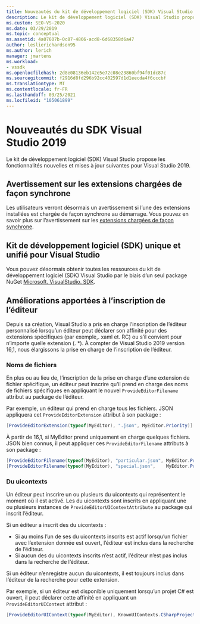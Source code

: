 ```yaml
---
title: Nouveautés du kit de développement logiciel (SDK) Visual Studio 2019 | Microsoft Docs
description: Le kit de développement logiciel (SDK) Visual Studio propose les fonctionnalités nouvelles et mises à jour pour Visual Studio 2019, y compris les améliorations apportées à l’inscription.
ms.custom: SEO-VS-2020
ms.date: 03/29/2019
ms.topic: conceptual
ms.assetid: 4a07607b-0c87-4866-acd8-6d68358d6a47
author: leslierichardson95
ms.author: lerich
manager: jmartens
ms.workload:
- vssdk
ms.openlocfilehash: 2d8e08136eb142e5e72c08e23860bf94f01dc87c
ms.sourcegitcommit: f2916d8fd296b92cc402597d1d1eecda4f6cccbf
ms.translationtype: MT
ms.contentlocale: fr-FR
ms.lasthandoff: 03/25/2021
ms.locfileid: "105061899"
---
```

# <a name="whats-new-in-the-visual-studio-2019-sdk"></a>Nouveautés du SDK Visual Studio 2019

Le kit de développement logiciel (SDK) Visual Studio propose les fonctionnalités nouvelles et mises à jour suivantes pour Visual Studio 2019.

## <a name="synchronously-autoloaded-extensions-warning"></a>Avertissement sur les extensions chargées de façon synchrone

Les utilisateurs verront désormais un avertissement si l’une des extensions installées est chargée de façon synchrone au démarrage. Vous pouvez en savoir plus sur l’avertissement sur les [extensions chargées de façon synchrone](synchronously-autoloaded-extensions.md).

## <a name="single-unified-visual-studio-sdk"></a>Kit de développement logiciel (SDK) unique et unifié pour Visual Studio

Vous pouvez désormais obtenir toutes les ressources du kit de développement logiciel (SDK) Visual Studio par le biais d’un seul package NuGet [Microsoft. VisualStudio. SDK](https://www.nuget.org/packages/microsoft.visualstudio.sdk).

## <a name="editor-registration-enhancements"></a>Améliorations apportées à l’inscription de l’éditeur

Depuis sa création, Visual Studio a pris en charge l’inscription de l’éditeur personnalisé lorsqu’un éditeur peut déclarer son affinité pour des extensions spécifiques (par exemple,. xaml et. RC) ou s’il convient pour n’importe quelle extension (. *). À compter de Visual Studio 2019 version 16,1, nous élargissons la prise en charge de l’inscription de l’éditeur.

### <a name="filenames"></a>Noms de fichiers

En plus ou au lieu de, l’inscription de la prise en charge d’une extension de fichier spécifique, un éditeur peut inscrire qu’il prend en charge des noms de fichiers spécifiques en appliquant le nouvel `ProvideEditorFilename` attribut au package de l’éditeur.

Par exemple, un éditeur qui prend en charge tous les fichiers. JSON appliquera cet `ProvideEditorExtension` attribut à son package :

```cs
[ProvideEditorExtension(typeof(MyEditor), ".json", MyEditor.Priority)]
```

À partir de 16,1, si MyEditor prend uniquement en charge quelques fichiers. JSON bien connus, il peut appliquer ces `ProvideEditorFilename` attributs à son package :

```cs
[ProvideEditorFilename(typeof(MyEditor), "particular.json", MyEditor.Priority)]
[ProvideEditorFilename(typeof(MyEditor), "special.json",    MyEditor.Priority)]
```

### <a name="uicontexts"></a>Du uicontexts

Un éditeur peut inscrire un ou plusieurs du uicontexts qui représentent le moment où il est activé. Les du uicontexts sont inscrits en appliquant une ou plusieurs instances de `ProvideEditorUIContextAttribute` au package qui inscrit l’éditeur.

Si un éditeur a inscrit des du uicontexts :

- Si au moins l’un de ses du uicontexts inscrits est actif lorsqu’un fichier avec l’extension donnée est ouvert, l’éditeur est inclus dans la recherche de l’éditeur.
- Si aucun des du uicontexts inscrits n’est actif, l’éditeur n’est pas inclus dans la recherche de l’éditeur.

Si un éditeur n’enregistre aucun du uicontexts, il est toujours inclus dans l’éditeur de la recherche pour cette extension.

Par exemple, si un éditeur est disponible uniquement lorsqu’un projet C# est ouvert, il peut déclarer cette affinité en appliquant un `ProvideEditorUIContext` attribut :

```cs
[ProvideEditorUIContext(typeof(MyEditor), KnownUIContexts.CSharpProjectContext)]
```
